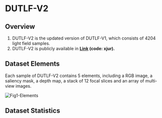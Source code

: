 # DUTLF-V2
## Overview
1. DUTLF-V2 is the updated version of DUTLF-V1, which consists of 4204 light field samples.
2. DUTLF-V2 is publicly available in **[Link](https://pan.baidu.com/s/1GPzO0n1ZsJXEzQ8bkuoYsA) (code: xjur).** 

## Dataset Elements
Each sample of DUTLF-V2 contains 5 elements, including a RGB image, a saliency mask, a depth map, a stack of 12 focal slices and an array of multi-view images.

![Fig1-Elements](https://github.com/OIPLab-DUT/DUTLF-V2/blob/main/Fig1-Elements.jpg)

## Dataset Statistics
